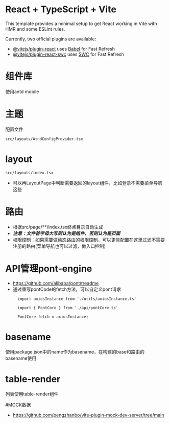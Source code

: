 # React + TypeScript + Vite

This template provides a minimal setup to get React working in Vite with HMR and some ESLint rules.

Currently, two official plugins are available:

- [@vitejs/plugin-react](https://github.com/vitejs/vite-plugin-react/blob/main/packages/plugin-react/README.md) uses [Babel](https://babeljs.io/) for Fast Refresh
- [@vitejs/plugin-react-swc](https://github.com/vitejs/vite-plugin-react-swc) uses [SWC](https://swc.rs/) for Fast Refresh

# 组件库
使用antd mobile
# 主题
配置文件
```
src/layouts/AtndConfigProvider.tsx
```
# layout
```
src/layouts/index.tsx
```
* 可以再LayoutPage中判断需要返回的layout组件，比如登录不需要菜单导航这些

# 路由
* 根据src/page/**/index.tsx终点目录自动生成
* ***注意：文件首字母大写则认为是组件，否则认为是页面***
* 权限控制：如果需要做动态路由的权限控制，可以更具配置在这里过滤不需要注册的路由(菜单导航也可以过滤，做入口控制)

# API管理pont-engine
* https://github.com/alibaba/pont#readme
* 通过重写pontCode的fetch方法，可以自定义pont请求
  ```
    import axiosInstance from './utils/axiosInstance.ts'

    import { PontCore } from './api/pontCore.ts'

    PontCore.fetch = axiosInstance;
  ```

# basename
使用package.json中的name作为basename，在构建的base和路由的basename使用

# table-render
列表使用table-render组件

#MOCK数据
* https://github.com/pengzhanbo/vite-plugin-mock-dev-server/tree/main